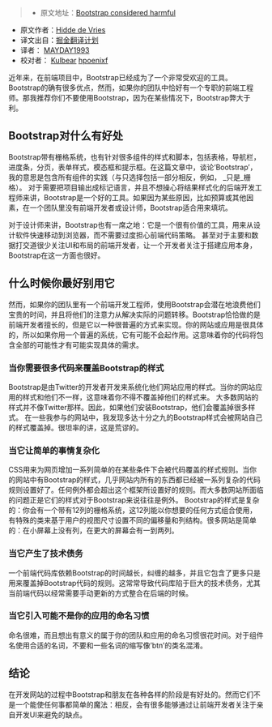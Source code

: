 > * 原文地址：[Bootstrap considered harmful](https://hiddedevries.nl/en/blog/2016-08-09-bootstrap-considered-harmful)
* 原文作者：[Hidde de Vries](https://hiddedevries.nl/en/about-me/)
* 译文出自：[掘金翻译计划](https://github.com/xitu/gold-miner)
* 译者： [MAYDAY1993](https://github.com/MAYDAY1993)
* 校对者： [Kulbear](https://github.com/Kulbear)  [hpoenixf](https://github.com/hpoenixf) 


近年来，在前端项目中，Bootstrap已经成为了一个非常受欢迎的工具。Bootstrap的确有很多优点，然而，如果你的团队中恰好有一个专职的前端工程师。那我推荐你们不要使用Bootstrap，因为在某些情况下，Bootstrap弊大于利。

## Bootstrap对什么有好处

Bootstrap带有栅格系统，也有针对很多组件的样式和脚本，包括表格，导航栏，进度条，分页，表单样式，模态框和提示框。在这篇文章中，谈论‘Bootstrap’，我的意思是包含所有组件的实践（与只选择包括一部分相反，例如， _只是_栅格）。
对于需要把项目输出成标记语言，并且不想操心将结果样式化的后端开发工程师来讲，Bootstrap是一个好的工具。如果因为某些原因，比如预算或其他因素，在一个团队里没有前端开发者或设计师，Bootstrap适合用来填坑。

对于设计师来讲，Bootstrap也有一席之地：它是一个很有价值的工具，用来从设计软件快速移动到浏览器，而不需要过度担心前端代码策略。
甚至对于主要和数据打交道很少关注UI和布局的前端开发者，让一个开发者关注于搭建应用本身，Bootstrap在这一方面也很好。

## 什么时候你最好别用它

然而，如果你的团队里有一个前端开发工程师，使用Bootstrap会潜在地浪费他们宝贵的时间，并且将他们的注意力从解决实际的问题转移。Bootstrap恰恰做的是前端开发者擅长的，但是它以一种很普遍的方式来实现。你的网站或应用是很具体的，所以如果你用一个普遍的系统，它有可能不会起作用。这意味着你的代码将包含全部的可能性才有可能实现具体的需求。
### 当你需要很多代码来覆盖Bootstrap的样式
Bootstrap是由Twitter的开发者开发来系统化他们网站应用的样式。当你的网站应用的样式和他们不一样，这意味着你不得不覆盖掉他们的样式来。
大多数网站的样式并不像Twitter那样。因此，如果他们安装Bootstrap，他们会覆盖掉很多样式。
在一些我参与的网站中，我发现多达十分之九的Bootstrap样式会被网站自己的样式覆盖掉。很坦率的讲，这是荒谬的。
### 当它让简单的事情复杂化
CSS用来为网页增加一系列简单的在某些条件下会被代码覆盖的样式规则。当你的网站中有Bootstrap的样式，几乎网站内所有的东西都已经被一系列复杂的代码规则设置好了。任何例外都会超出这个框架所设置好的规则。而大多数网站所面临的问题正是它们的样式对于Bootstrap来说往往是例外。
Bootstrap的样式是复杂的：你会有一个带有12列的栅格系统，这12列能以你想要的任何方式组合使用，有特殊的类来基于用户的视图尺寸设置不同的偏移量和列结构。很多网站是简单的：在小屏幕上没有列，在更大的屏幕会有一到两列。
### 当它产生了技术债务
一个前端代码库依赖Bootstrap的时间越长，纠缠的越多，并且它包含了更多只是用来覆盖掉Bootstrap代码的规则。这常常导致代码库陷于巨大的技术债务，尤其当前端代码以经常需要手动更新的方式整合在后端的时候。
### 当它引入可能不是你的应用的命名习惯
命名很难，而且想出有意义的属于你的团队和应用的命名习惯很花时间。对于组件名使用合适的名词，不要和一些名词的缩写像’btn’的类名混淆。
## 结论
在开发网站的过程中Bootstrap和朋友在各种各样的阶段是有好处的。然而它们不是一个能使任何事都简单的魔法：相反，会有很多能够通过让前端开发者关注于亲自开发UI来避免的缺点。









